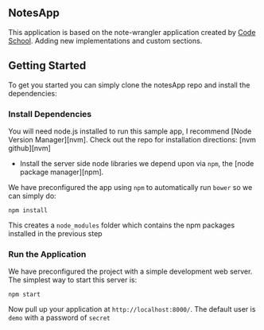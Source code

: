 ## NotesApp

This application is based on the note-wrangler application created by [Code School](https://www.codeschool.com/). Adding new implementations and custom sections.


## Getting Started

To get you started you can simply clone the notesApp repo and install the dependencies:

### Install Dependencies

You will need node.js installed to run this sample app, I recommend [Node Version Manager][nvm]. 
Check out the repo for installation directions: [nvm github][nvm]

* Install the server side node libraries we depend upon via `npm`, the [node package manager][npm].

We have preconfigured the app using `npm` to automatically run `bower` so we can simply do:

```
npm install
```
This creates a `node_modules` folder which contains the npm packages installed in the previous step

### Run the Application

We have preconfigured the project with a simple development web server.  The simplest way to start
this server is:

```
npm start
```

Now pull up your application at `http://localhost:8000/`. The default user is `demo` with a password of `secret`
